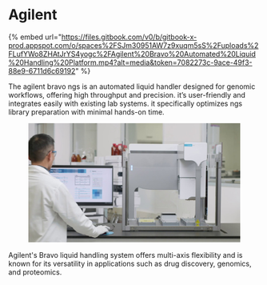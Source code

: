 # Agilent

{% embed url="https://files.gitbook.com/v0/b/gitbook-x-prod.appspot.com/o/spaces%2FSJm30951AW7z9xuqm5sS%2Fuploads%2FLufYWo8ZHAtJrYS4yogc%2FAgilent%20Bravo%20Automated%20Liquid%20Handling%20Platform.mp4?alt=media&token=7082273c-9ace-49f3-88e9-6711d6c69192" %}



The agilent bravo ngs is an automated liquid handler designed for genomic workflows, offering high throughput and precision. it’s user-friendly and integrates easily with existing lab systems. it specifically optimizes ngs library preparation with minimal hands-on time.



<figure><img src="../../.gitbook/assets/image (814).png" alt=""><figcaption></figcaption></figure>

Agilent's Bravo liquid handling system offers multi-axis flexibility and is known for its versatility in applications such as drug discovery, genomics, and proteomics.
